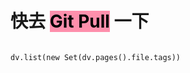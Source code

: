 # 快去 <mark style="background: #FF5582A6;">Git Pull</mark> 一下

```dataviewjs

dv.list(new Set(dv.pages().file.tags))

```







